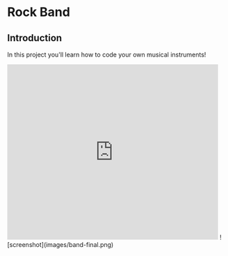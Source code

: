 # Rock Band

## Introduction

In this project you'll learn how to code your own musical instruments!

<div class="scratch-preview">
  <iframe allowtransparency="true" width="485" height="402" src="https://scratch.mit.edu/projects/embed/26741186/?autostart=false" frameborder="0"></iframe>
  ![screenshot](images/band-final.png)
</div>
